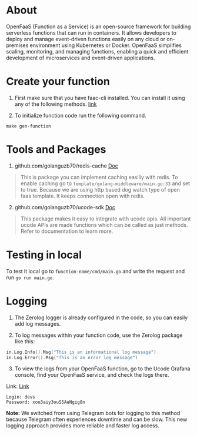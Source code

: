 
# About
OpenFaaS (Function as a Service) is an open-source framework for building serverless functions that can run in containers. It allows developers to deploy and manage event-driven functions easily on any cloud or on-premises environment using Kubernetes or Docker. OpenFaaS simplifies scaling, monitoring, and managing functions, enabling a quick and efficient development of microservices and event-driven applications.

# Create your function 
1. First make sure that you have faac-cli installed. You can install it using any of the following methods. 
[link](https://docs.openfaas.com/cli/install/)

2. To initialize function code run the following command.
```
make gen-function
```

# Tools and Packages
1. github.com/golanguzb70/redis-cache [Doc](https://github.com/golanguzb70/redis-cache)
 > This is package you can implement caching easiliy with redis. 
 > To enable caching go to `template/golang-middleware/main.go:33` and set to true.
 > Because we are using http based dog watch type of open faas template. It keeps connection open with redis.
2. github.com/golanguzb70/ucode-sdk [Doc](https://github.com/golanguzb70/ucode-sdk) 
 > This package makes it easy to integrate with ucode apis. 
 > All important ucode APIs are made functions which can be called as just methods.
 > Refer to documentation to learn more.

# Testing in local
To test it local go to `function-name/cmd/main.go` and write the request and run `go run main.go`.

# Logging
1. The Zerolog logger is already configured in the code, so you can easily add log messages.

2. To log messages within your function code, use the Zerolog package like this:

```go
in.Log.Info().Msg("This is an informational log message")
in.Log.Error().Msg("This is an error log message")
```

3. To view the logs from your OpenFaaS function, go to the Ucode Grafana console, find your OpenFaaS service, and check the logs there.

Link: [Link](https://grafana.u-code.io/explore?schemaVersion=1&panes=%7B%22Aj_%22:%7B%22datasource%22:%22loki%22,%22queries%22:%5B%7B%22refId%22:%22A%22,%22expr%22:%22%7Bnamespace%3D%5C%22openfaas-fn%5C%22,%20app%3D%5C%22sodiq-school-zkbio-sync-student-data%5C%22%7D%20%7C%3D%20%60%60%22,%22queryType%22:%22range%22,%22datasource%22:%7B%22type%22:%22loki%22,%22uid%22:%22loki%22%7D,%22editorMode%22:%22builder%22%7D%5D,%22range%22:%7B%22from%22:%22now-1h%22,%22to%22:%22now%22%7D%7D%7D&orgId=1)
```
Login: devs
Password: xoo3aiy3ouS5AeNgig8n
```


**Note:** We switched from using Telegram bots for logging to this method because Telegram often experiences downtime and can be slow. This new logging approach provides more reliable and faster log access.
